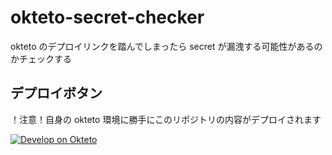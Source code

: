 # okteto-secret-checker

okteto のデプロイリンクを踏んでしまったら secret が漏洩する可能性があるのかチェックする

## デプロイボタン

！注意！自身の okteto 環境に勝手にこのリポジトリの内容がデプロイされます

<a href="https://cloud.okteto.com/deploy?repository=https://github.com/agarichan/okteto-secret-checker&branch=main">
  <img src="https://okteto.com/develop-okteto.svg" alt="Develop on Okteto">
</a>
